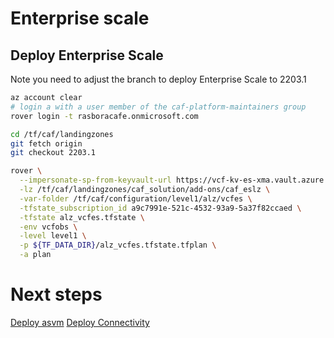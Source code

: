 # Enterprise scale

## Deploy Enterprise Scale

Note you need to adjust the branch to deploy Enterprise Scale to 2203.1

```bash
az account clear
# login a with a user member of the caf-platform-maintainers group
rover login -t rasboracafe.onmicrosoft.com

cd /tf/caf/landingzones
git fetch origin
git checkout 2203.1

rover \
  --impersonate-sp-from-keyvault-url https://vcf-kv-es-xma.vault.azure.net/ \
  -lz /tf/caf/landingzones/caf_solution/add-ons/caf_eslz \
  -var-folder /tf/caf/configuration/level1/alz/vcfes \
  -tfstate_subscription_id a9c7991e-521c-4532-93a9-5a37f82ccaed \
  -tfstate alz_vcfes.tfstate \
  -env vcfobs \
  -level level1 \
  -p ${TF_DATA_DIR}/alz_vcfes.tfstate.tfplan \
  -a plan

```

# Next steps

[Deploy asvm](../../level2/asvm/readme.md)
[Deploy Connectivity](../../level2/connectivity/virtual_wans/readme.md)
